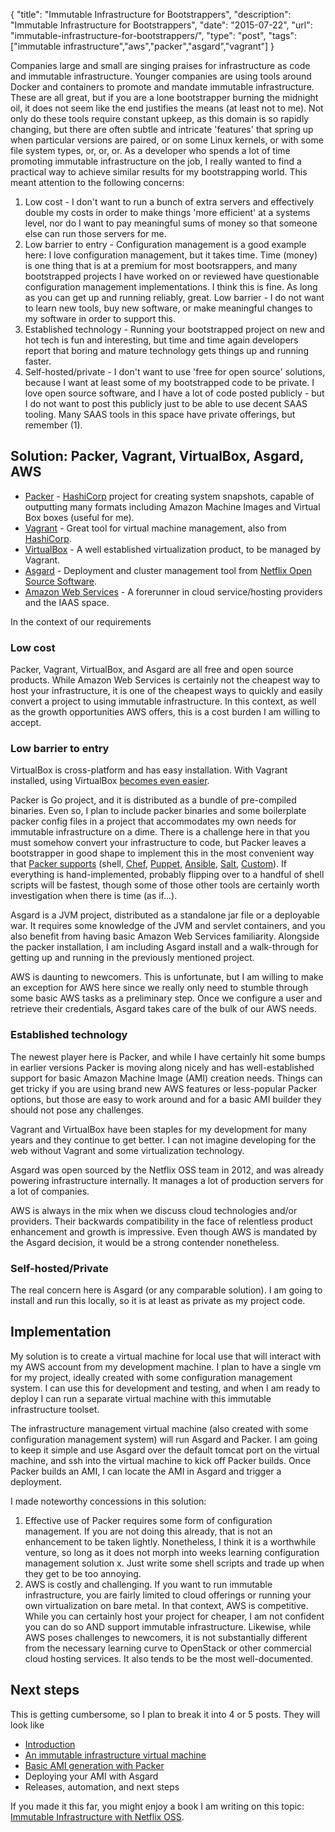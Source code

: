 {
  "title": "Immutable Infrastructure for Bootstrappers",
  "description": "Immutable Infrastructure for Bootstrappers",
  "date": "2015-07-22",
  "url": "immutable-infrastructure-for-bootstrappers/",
  "type": "post",
  "tags": ["immutable infrastructure","aws","packer","asgard","vagrant"]
}

Companies large and small are singing praises for infrastructure as code and immutable infrastructure. Younger companies are using tools around Docker and containers to promote and mandate immutable infrastructure. These are all great, but if you are a lone bootstrapper burning the midnight oil, it does not seem like the end justifies the means (at least not to me). Not only do these tools require constant upkeep, as this domain is so rapidly changing, but there are often subtle and intricate 'features' that spring up when particular versions are paired, or on some Linux kernels, or with some file system types, or, or, or. As a developer who spends a lot of time promoting immutable infrastructure on the job, I really wanted to find a practical way to achieve similar results for my bootstrapping world. This meant attention to the following concerns:

  1. Low cost - I don't want to run a bunch of extra servers and effectively double my costs in order to make things 'more efficient' at a systems level, nor do I want to pay meaningful sums of money so that someone else can run those servers for me.
  2. Low barrier to entry - Configuration management is a good example here: I love configuration management, but it takes time. Time (money) is one thing that is at a premium for most bootsrappers, and many bootstrapped projects I have worked on or reviewed have questionable configuration management implementations. I think this is fine. As long as you can get up and running reliably, great. Low barrier - I do not want to learn new tools, buy new software, or make meaningful changes to my software in order to support this.
  3. Established technology - Running your bootstrapped project on new and hot tech is fun and interesting, but time and time again developers report that boring and mature technology gets things up and running faster. 
  4. Self-hosted/private - I don't want to use 'free for open source' solutions, because I want at least some of my bootstrapped code to be private. I love open source software, and I have a lot of code posted publicly - but I do not want to post this publicly just to be able to use decent SAAS tooling. Many SAAS tools in this space have private offerings, but remember (1).

## Solution: Packer, Vagrant, VirtualBox, Asgard, AWS

 - [Packer](https://packer.io/) - [HashiCorp](https://hashicorp.com/) project for creating system snapshots, capable of outputting many formats including Amazon Machine Images and Virtual Box boxes (useful for me).
 - [Vagrant](https://www.vagrantup.com/) - Great tool for virtual machine management, also from [HashiCorp](https://hashicorp.com/).
 - [VirtualBox](https://www.virtualbox.org/) - A well established virtualization product, to be managed by Vagrant.
 - [Asgard](https://github.com/Netflix/asgard) - Deployment and cluster management tool from [Netflix Open Source Software](http://netflix.github.io/).
 - [Amazon Web Services](https://aws.amazon.com/) - A forerunner in cloud service/hosting providers and the IAAS space.

In the context of our requirements

### Low cost

Packer, Vagrant, VirtualBox, and Asgard are all free and open source products. While Amazon Web Services is certainly not the cheapest way to host your infrastructure, it is one of the cheapest ways to quickly and easily convert a project to using immutable infrastructure. In this context, as well as the growth opportunities AWS offers, this is a cost burden I am willing to accept.

### Low barrier to entry

VirtualBox is cross-platform and has easy installation. With Vagrant installed, using VirtualBox [becomes even easier](https://docs.vagrantup.com/v2/cli/index.html). 

Packer is Go project, and it is distributed as a bundle of pre-compiled binaries. Even so, I plan to include packer binaries and some boilerplate packer config files in a project that accommodates my own needs for immutable infrastructure on a dime. There is a challenge here in that you must somehow convert your infrastructure to code, but Packer leaves a bootstrapper in good shape to implement this in the most convenient way that [Packer supports](https://packer.io/docs/) (shell, [Chef](https://www.chef.io/), [Puppet](https://puppetlabs.com), [Ansible](http://www.ansible.com/home), [Salt](http://saltstack.com/), [Custom](https://packer.io/docs/provisioners/custom.html)). If everything is hand-implemented, probably flipping over to a handful of shell scripts will be fastest, though some of those other tools are certainly worth investigation when there is time (as if...).

Asgard is a JVM project, distributed as a standalone jar file or a deployable war. It requires some knowledge of the JVM and servlet containers, and you also benefit from having basic Amazon Web Services familiarity. Alongside the packer installation, I am including Asgard install and a walk-through for getting up and running in the previously mentioned project.

AWS is daunting to newcomers. This is unfortunate, but I am willing to make an exception for AWS here since we really only need to stumble through some basic AWS tasks as a preliminary step. Once we configure a user and retrieve their credentials, Asgard takes care of the bulk of our AWS needs.

### Established technology

The newest player here is Packer, and while I have certainly hit some bumps in earlier versions Packer is moving along nicely and has well-established support for basic Amazon Machine Image (AMI) creation needs. Things can get tricky if you are using brand new AWS features or less-popular Packer options, but those are easy to work around and for a basic AMI builder they should not pose any challenges.

Vagrant and VirtualBox have been staples for my development for many years and they continue to get better. I can not imagine developing for the web without Vagrant and some virtualization technology.

Asgard was open sourced by the Netflix OSS team in 2012, and was already powering infrastructure internally. It manages a lot of production servers for a lot of companies.

AWS is always in the mix when we discuss cloud technologies and/or providers. Their backwards compatibility in the face of relentless product enhancement and growth is impressive. Even though AWS is mandated by the Asgard decision, it would be a strong contender nonetheless.

### Self-hosted/Private

The real concern here is Asgard (or any comparable solution). I am going to install and run this locally, so it is at least as private as my project code.


## Implementation

My solution is to create a virtual machine for local use that will interact with my AWS account from my development machine. I plan to have a single vm for my project, ideally created with some configuration management system. I can use this for development and testing, and when I am ready to deploy I can run a separate virtual machine with this immutable infrastructure toolset. 

The infrastructure management virtual machine (also created with some configuration management system) will run Asgard and Packer. I am going to keep it simple and use Asgard over the default tomcat port on the virtual machine, and ssh into the virtual machine to kick off Packer builds. Once Packer builds an AMI, I can locate the AMI in Asgard and trigger a deployment.

I made noteworthy concessions in this solution:

  1. Effective use of Packer requires some form of configuration management. If you are not doing this already, that is not an enhancement to be taken lightly. Nonetheless, I think it is a worthwhile venture, so long as it does not morph into weeks learning configuration management solution x. Just write some shell scripts and trade up when they get to be too annoying.
  2. AWS is costly and challenging. If you want to run immutable infrastructure, you are fairly limited to cloud offerings or running your own virtualization on bare metal. In that context, AWS is competitive. While you can certainly host your project for cheaper, I am not confident you can do so AND support immutable infrastructure. Likewise, while AWS poses challenges to newcomers, it is not substantially different from the necessary learning curve to OpenStack or other commercial cloud hosting services. It also tends to be the most well-documented. 

## Next steps

This is getting cumbersome, so I plan to break it into 4 or 5 posts. They will look like

 - [Introduction](/immutable-infrastructure-for-bootstrappers/)
 - [An immutable infrastructure virtual machine](/immutable-infrastructure-for-bootstrappers-asgard-and-aws/)
 - [Basic AMI generation with Packer](/immutable-infrastructure-for-bootstrappers-building-amis-with-packer)
 - Deploying your AMI with Asgard
 - Releases, automation, and next steps

If you made it this far, you might enjoy a book I am writing on this topic: [Immutable Infrastructure with Netflix OSS](https://leanpub.com/immutable-infrastructure-with-netflixoss).





